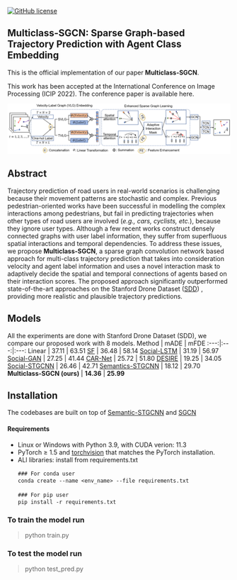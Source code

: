 [![GitHub license](https://img.shields.io/github/license/Carrotsniper/Multiclass-SGCN)](https://github.com/Carrotsniper/Multiclass-SGCN/blob/main/LICENSE)
## Multiclass-SGCN: Sparse Graph-based Trajectory Prediction with Agent Class Embedding

This is the official implementation of our paper **Multiclass-SGCN**.

This work has been accepted at the International Conference on Image Processing (ICIP 2022). The conference paper is available here.

![](images/struct.png)

## Abstract
Trajectory prediction of road users in real-world scenarios is challenging because their movement patterns are stochastic and complex. Previous pedestrian-oriented works have been successful in modelling the complex interactions among pedestrians, but fail in predicting trajectories when other types of road users are involved (*e.g., cars, cyclists, etc.*), because they ignore user types. Although a few recent works construct densely connected graphs with user label information, they suffer from superfluous spatial interactions and temporal dependencies. To address these issues, we propose **Multiclass-SGCN**, a sparse graph convolution network based approach for multi-class trajectory prediction that takes into consideration velocity and agent label information and uses a novel interaction mask to adaptively decide the spatial and temporal connections of agents based on their interaction scores. The proposed approach significantly outperformed state-of-the-art approaches on the Stanford Drone Dataset ([SDD](https://cvgl.stanford.edu/projects/uav_data/))
, providing more realistic and plausible trajectory predictions.

## Models

All the experiments are done with Stanford Drone Dataset (SDD), we compare our proposed work with 8 models.
Method | mADE | mFDE
:---:|:---:|:---:
Linear            | 37.11 | 63.51 
[SF](https://ieeexplore.ieee.org/stamp/stamp.jsp?tp=&arnumber=5995468)                | 36.48 | 58.14 
[Social-LSTM](https://ieeexplore.ieee.org/stamp/stamp.jsp?tp=&arnumber=7780479)       | 31.19 | 56.97 
[Social-GAN](https://arxiv.org/abs/1803.10892)        | 27.25 | 41.44
[CAR-Net](https://arxiv.org/abs/1711.10061)           | 25.72 | 51.80
[DESIRE](https://arxiv.org/abs/1704.04394)            | 19.25 | 34.05
[Social-STGCNN](https://openaccess.thecvf.com/content_CVPR_2020/papers/Mohamed_Social-STGCNN_A_Social_Spatio-Temporal_Graph_Convolutional_Neural_Network_for_Human_CVPR_2020_paper.pdf)     | 26.46 | 42.71
[Semantics-STGCNN](https://arxiv.org/abs/2108.04740)  | 18.12 | 29.70
**Multiclass-SGCN (ours)** | **14.36** | **25.99**

## Installation
The codebases are built on top of [Semantic-STGCNN](https://github.com/Yutasq/Multi-Class-Social-STGCNN) and [SGCN](https://github.com/shuaishiliu/SGCN) 

#### Requirements
- Linux or Windows with Python 3.9, with CUDA verion: 11.3
- PyTorch ≥ 1.5 and [torchvision](https://github.com/pytorch/vision/) that matches the PyTorch installation.
- ALl libraries: install from requirements.txt
  ```
  ### For conda user
  conda create --name <env_name> --file requirements.txt
  
  ### For pip user
  pip install -r requirements.txt

  ```




### To train the model run 
> python train.py

### To test the model run  
> python test_pred.py
